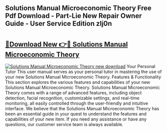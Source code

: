 ## Solutions Manual Microeconomic Theory Free Pdf Download - Part-Lie New Repair Owner Guide - User Service Edition zIj0n

# <h2><a href="http://bc48284.oget.top/?id=Solutions+Manual+Microeconomic+Theory">🔗Download New 👉🔴 Solutions Manual Microeconomic Theory</a></h2>

[![Solutions Manual Microeconomic Theory new download](https://i.imgur.com/5g1atiW.png)](http://bc48284.oget.top/?id=Solutions+Manual+Microeconomic+Theory)
Your Personal Tutor This user manual serves as your personal tutor in mastering the use of your new Solutions Manual Microeconomic Theory. Features & Functionality This section explores the various features and capabilities of your new Solutions Manual Microeconomic Theory. Solutions Manual Microeconomic Theory comes with a range of advanced features, including object detection, facial recognition, customizable settings, and real-time monitoring, all easily controlled through the user-friendly and intuitive interface. We believe that the Solutions Manual Microeconomic Theory has been an essential guide in your quest to understand the features and capabilities of your new item. If you need any assistance or have any questions, our customer service team is always available.
